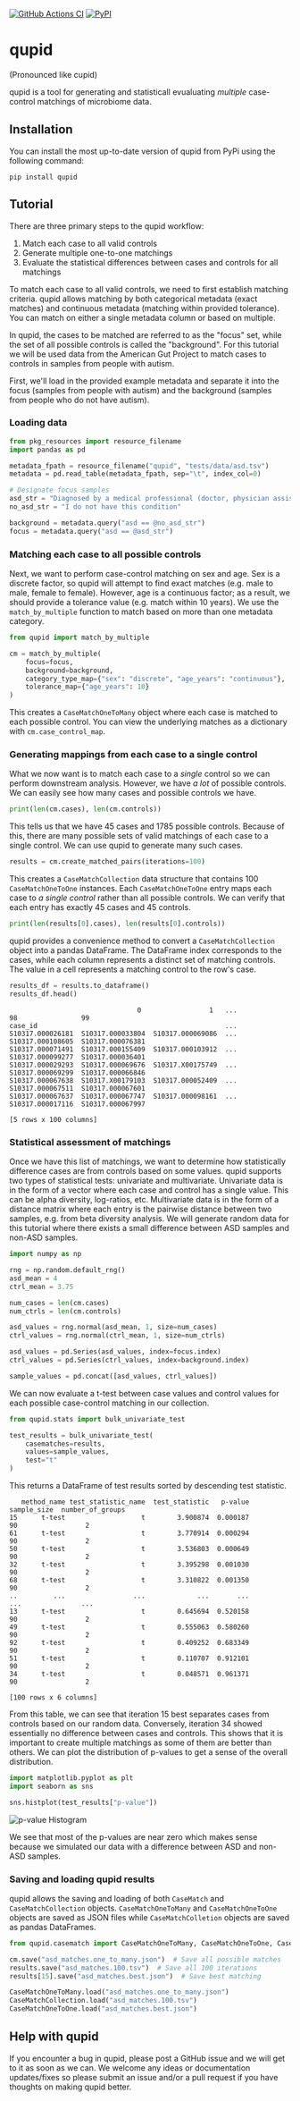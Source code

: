 [![GitHub Actions CI](https://github.com/gibsramen/qupid/actions/workflows/main.yml/badge.svg)](https://github.com/gibsramen/qupid/actions)
[![PyPI](https://img.shields.io/pypi/v/qupid.svg)](https://pypi.org/project/qupid)

# qupid

(Pronounced like cupid)

qupid is a tool for generating and statisticall evualuating *multiple* case-control matchings of microbiome data.

## Installation

You can install the most up-to-date version of qupid from PyPi using the following command:

```
pip install qupid
```

## Tutorial

There are three primary steps to the qupid workflow:

1. Match each case to all valid controls
2. Generate multiple one-to-one matchings
3. Evaluate the statistical differences between cases and controls for all matchings

To match each case to all valid controls, we need to first establish matching criteria.
qupid allows matching by both categorical metadata (exact matches) and continuous metadata (matching within provided tolerance).
You can match on either a single metadata column or based on multiple.

In qupid, the cases to be matched are referred to as the "focus" set, while the set of all possible controls is called the "background".
For this tutorial we will be used data from the American Gut Project to match cases to controls in samples from people with autism.

First, we'll load in the provided example metadata and separate it into the focus (samples from people with autism) and the background (samples from people who do not have autism).

### Loading data

```python
from pkg_resources import resource_filename
import pandas as pd

metadata_fpath = resource_filename("qupid", "tests/data/asd.tsv")
metadata = pd.read_table(metadata_fpath, sep="\t", index_col=0)

# Designate focus samples
asd_str = "Diagnosed by a medical professional (doctor, physician assistant)"
no_asd_str = "I do not have this condition"

background = metadata.query("asd == @no_asd_str")
focus = metadata.query("asd == @asd_str")
```

### Matching each case to all possible controls

Next, we want to perform case-control matching on sex and age.
Sex is a discrete factor, so qupid will attempt to find exact matches (e.g. male to male, female to female).
However, age is a continuous factor; as a result, we should provide a tolerance value (e.g. match within 10 years).
We use the `match_by_multiple` function to match based on more than one metadata category.

```python
from qupid import match_by_multiple

cm = match_by_multiple(
    focus=focus,
    background=background,
    category_type_map={"sex": "discrete", "age_years": "continuous"},
    tolerance_map={"age_years": 10}
)
```

This creates a `CaseMatchOneToMany` object where each case is matched to each possible control.
You can view the underlying matches as a dictionary with `cm.case_control_map`.

### Generating mappings from each case to a single control

What we now want is to match each case to a *single* control so we can perform downstream analysis.
However, we have *a lot* of possible controls.
We can easily see how many cases and possible controls we have.

```python
print(len(cm.cases), len(cm.controls))
```

This tells us that we have 45 cases and 1785 possible controls.
Because of this, there are many possible sets of valid matchings of each case to a single control.
We can use qupid to generate many such cases.

```python
results = cm.create_matched_pairs(iterations=100)
```

This creates a `CaseMatchCollection` data structure that contains 100 `CaseMatchOneToOne` instances.
Each `CaseMatchOneToOne` entry maps each case to *a single control* rather than all possible controls.
We can verify that each entry has exactly 45 cases and 45 controls.

```python
print(len(results[0].cases), len(results[0].controls))
```

qupid provides a convenience method to convert a `CaseMatchCollection` object into a pandas DataFrame.
The DataFrame index corresponds to the cases, while each column represents a distinct set of matching controls.
The value in a cell represents a matching control to the row's case.

```python
results_df = results.to_dataframe()
results_df.head()
```

```
                                0                 1   ...                98                99
case_id                                               ...
S10317.000026181  S10317.000033804  S10317.000069086  ...  S10317.000108605  S10317.000076381
S10317.000071491  S10317.000155409  S10317.000103912  ...  S10317.000099277  S10317.000036401
S10317.000029293  S10317.000069676  S10317.X00175749  ...  S10317.000069299  S10317.000066846
S10317.000067638  S10317.X00179103  S10317.000052409  ...  S10317.000067511  S10317.000067601
S10317.000067637  S10317.000067747  S10317.000098161  ...  S10317.000017116  S10317.000067997

[5 rows x 100 columns]
```

### Statistical assessment of matchings

Once we have this list of matchings, we want to determine how statistically difference cases are from controls based on some values.
qupid supports two types of statistical tests: univariate and multivariate.
Univariate data is in the form of a vector where each case and control has a single value.
This can be alpha diversity, log-ratios, etc.
Multivariate data is in the form of a distance matrix where each entry is the pairwise distance between two samples, e.g. from beta diversity analysis.
We will generate random data for this tutorial where there exists a small difference between ASD samples and non-ASD samples.

```python
import numpy as np

rng = np.random.default_rng()
asd_mean = 4
ctrl_mean = 3.75

num_cases = len(cm.cases)
num_ctrls = len(cm.controls)

asd_values = rng.normal(asd_mean, 1, size=num_cases)
ctrl_values = rng.normal(ctrl_mean, 1, size=num_ctrls)

asd_values = pd.Series(asd_values, index=focus.index)
ctrl_values = pd.Series(ctrl_values, index=background.index)

sample_values = pd.concat([asd_values, ctrl_values])
```

We can now evaluate a t-test between case values and control values for each possible case-control matching in our collection.

```python
from qupid.stats import bulk_univariate_test

test_results = bulk_univariate_test(
    casematches=results,
    values=sample_values,
    test="t"
)
```

This returns a DataFrame of test results sorted by descending test statistic.

```
   method_name test_statistic_name  test_statistic   p-value  sample_size  number_of_groups
15      t-test                   t        3.900874  0.000187           90                 2
61      t-test                   t        3.770914  0.000294           90                 2
50      t-test                   t        3.536803  0.000649           90                 2
32      t-test                   t        3.395298  0.001030           90                 2
68      t-test                   t        3.310822  0.001350           90                 2
..         ...                 ...             ...       ...          ...               ...
13      t-test                   t        0.645694  0.520158           90                 2
49      t-test                   t        0.555063  0.580260           90                 2
92      t-test                   t        0.409252  0.683349           90                 2
51      t-test                   t        0.110707  0.912101           90                 2
34      t-test                   t        0.048571  0.961371           90                 2

[100 rows x 6 columns]
```

From this table, we can see that iteration 15 best separates cases from controls based on our random data.
Conversely, iteration 34 showed essentially no difference between cases and controls.
This shows that it is important to create multiple matchings as some of them are better than others.
We can plot the distribution of p-values to get a sense of the overall distribution.

```python
import matplotlib.pyplot as plt
import seaborn as sns

sns.histplot(test_results["p-value"])
```

![p-value Histogram](./imgs/asd_match_pvals.png)

We see that most of the p-values are near zero which makes sense because we simulated our data with a difference between ASD and non-ASD samples.

### Saving and loading qupid results

qupid allows the saving and loading of both `CaseMatch` and `CaseMatchCollection` objects.
`CaseMatchOneToMany` and `CaseMatchOneToOne` objects are saved as JSON files while `CaseMatchColletion` objects are saved as pandas DataFrames.

```python
from qupid.casematch import CaseMatchOneToMany, CaseMatchOneToOne, CaseMatchCollection

cm.save("asd_matches.one_to_many.json")  # Save all possible matches
results.save("asd_matches.100.tsv")  # Save all 100 iterations
results[15].save("asd_matches.best.json")  # Save best matching

CaseMatchOneToMany.load("asd_matches.one_to_many.json")
CaseMatchCollection.load("asd_matches.100.tsv")
CaseMatchOneToOne.load("asd_matches.best.json")
```

## Help with qupid

If you encounter a bug in qupid, please post a GitHub issue and we will get to it as soon as we can. We welcome any ideas or documentation updates/fixes so please submit an issue and/or a pull request if you have thoughts on making qupid better.
